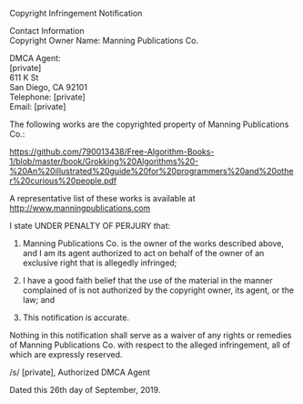 Copyright Infringement Notification

Contact Information  
Copyright Owner Name: Manning Publications Co.

DMCA Agent:  
[private]  
611 K St  
San Diego, CA 92101  
Telephone: [private]  
Email: [private]

The following works are the copyrighted property of Manning Publications Co.:

https://github.com/790013438/Free-Algorithm-Books-1/blob/master/book/Grokking%20Algorithms%20-%20An%20illustrated%20guide%20for%20programmers%20and%20other%20curious%20people.pdf

A representative list of these works is available at  
http://www.manningpublications.com

I state UNDER PENALTY OF PERJURY that:

1. Manning Publications Co. is the owner of the works described above, and I am its agent authorized to act on behalf of the owner of an exclusive right that is allegedly infringed;

2. I have a good faith belief that the use of the material in the manner complained of is not authorized by the copyright owner, its agent, or the law; and

3. This notification is accurate.

Nothing in this notification shall serve as a waiver of any rights or remedies of Manning Publications Co. with respect to the alleged infringement, all of which are expressly reserved.

/s/ [private], Authorized DMCA Agent

Dated this 26th day of September, 2019.




